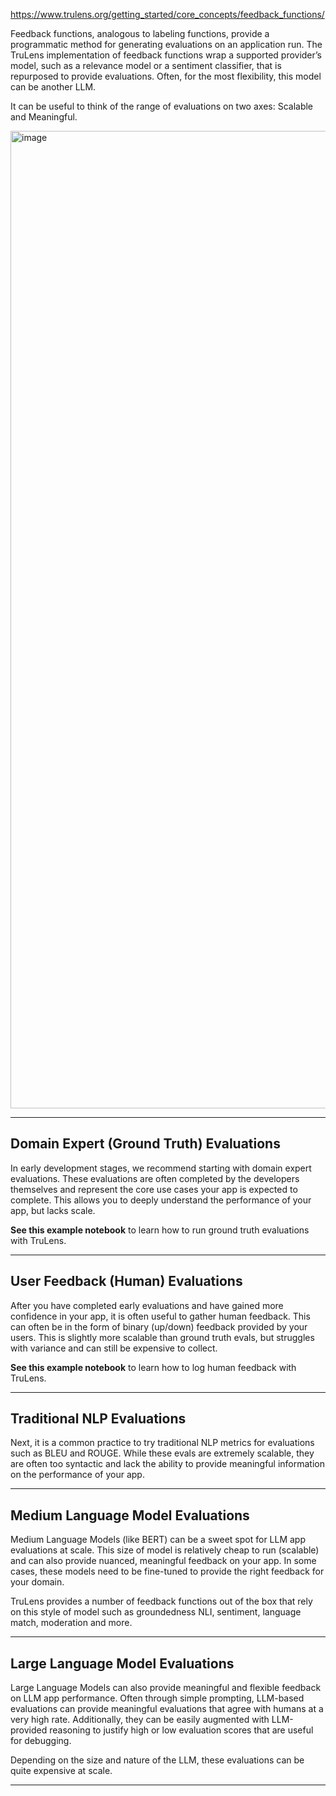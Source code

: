 https://www.trulens.org/getting_started/core_concepts/feedback_functions/

Feedback functions, analogous to labeling functions, provide a programmatic method for generating evaluations on an application run. The TruLens implementation of feedback functions wrap a supported provider’s model, such as a relevance model or a sentiment classifier, that is repurposed to provide evaluations. Often, for the most flexibility, this model can be another LLM.

It can be useful to think of the range of evaluations on two axes: Scalable and Meaningful.


<img width="2614" height="1564" alt="image" src="https://github.com/user-attachments/assets/671911c4-403f-4699-900a-4b7ffbb11f3b" />


---

## **Domain Expert (Ground Truth) Evaluations**

In early development stages, we recommend starting with domain expert evaluations. These evaluations are often completed by the developers themselves and represent the core use cases your app is expected to complete. This allows you to deeply understand the performance of your app, but lacks scale.

**See this example notebook** to learn how to run ground truth evaluations with TruLens.

---

## **User Feedback (Human) Evaluations**

After you have completed early evaluations and have gained more confidence in your app, it is often useful to gather human feedback. This can often be in the form of binary (up/down) feedback provided by your users. This is slightly more scalable than ground truth evals, but struggles with variance and can still be expensive to collect.

**See this example notebook** to learn how to log human feedback with TruLens.

---

## **Traditional NLP Evaluations**

Next, it is a common practice to try traditional NLP metrics for evaluations such as BLEU and ROUGE. While these evals are extremely scalable, they are often too syntactic and lack the ability to provide meaningful information on the performance of your app.

---

## **Medium Language Model Evaluations**

Medium Language Models (like BERT) can be a sweet spot for LLM app evaluations at scale. This size of model is relatively cheap to run (scalable) and can also provide nuanced, meaningful feedback on your app. In some cases, these models need to be fine-tuned to provide the right feedback for your domain.

TruLens provides a number of feedback functions out of the box that rely on this style of model such as groundedness NLI, sentiment, language match, moderation and more.

---

## **Large Language Model Evaluations**

Large Language Models can also provide meaningful and flexible feedback on LLM app performance. Often through simple prompting, LLM-based evaluations can provide meaningful evaluations that agree with humans at a very high rate. Additionally, they can be easily augmented with LLM-provided reasoning to justify high or low evaluation scores that are useful for debugging.

Depending on the size and nature of the LLM, these evaluations can be quite expensive at scale.

---
